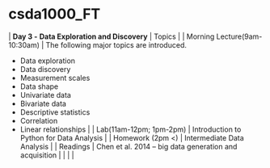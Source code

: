 # csda1000_FT
| **Day 3 -**  **Data Exploration and Discovery** | Topics                                     |
| Morning Lecture(9am-10:30am) | The following major topics are introduced.
- Data exploration
- Data discovery
- Measurement scales
- Data shape
- Univariate data
- Bivariate data
- Descriptive statistics
- Correlation
- Linear relationships
  |
| Lab(11am-12pm; 1pm-2pm) | Introduction to Python for Data Analysis |
| Homework (2pm &lt;)   | Intermediate Data Analysis |
| Readings | Chen et al. 2014 – big data generation and acquisition |
|   |   |